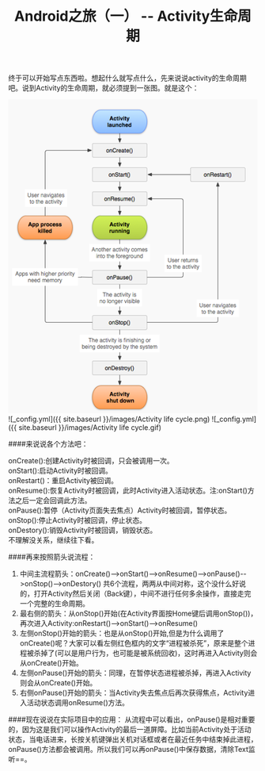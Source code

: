 ﻿---
layout: post
title: Android之旅（一） -- Activity生命周期
category: Android
tags: [Android]
---


  
终于可以开始写点东西啦。想起什么就写点什么，先来说说activity的生命周期吧。说到Activity的生命周期，就必须提到一张图。就是这个：

<img src="/images/Activity life cycle.png"/>
![_config.yml]({{ site.baseurl }}/images/Activity life cycle.png)
![_config.yml]({{ site.baseurl }}/images/Activity life cycle.gif) 

####来说说各个方法吧：

onCreate():创建Activity时被回调，只会被调用一次。  
onStart():启动Activity时被回调。  
onRestart()：重启Activity被回调。  
onResume():恢复Activity时被回调，此时Activity进入活动状态。注:onStart()方法之后一定会回调此方法。  
onPause():暂停（Activity页面失去焦点）Activity时被回调，暂停状态。  
onStop():停止Activity时被回调，停止状态。  
onDestory():销毁Activity时被回调，销毁状态。  
不理解没关系，继续往下看。  

####再来按照箭头说流程：
1. 中间主流程箭头：onCreate()-->onStart()-->onResume()-->onPause()-->onStop()-->onDestory()
    共6个流程，两两从中间对称，这个没什么好说的，打开Activity然后关闭（Back键），中间不进行任何多余操作，直接走完一个完整的生命周期。
2. 最右侧的箭头：从onStop()开始(在Activity界面按Home键后调用onStop())，再次进入Activity:onRestart()-->onStart()-->onResume()
3. 左侧onStop()开始的箭头：也是从onStop()开始,但是为什么调用了onCreate()呢？大家可以看左侧红色框内的文字“进程被杀死”，原来是整个进程被杀掉了(可以是用户行为，也可能是被系统回收)，这时再进入Activity则会从onCreate()开始。
4. 左侧onPause()开始的箭头：同理，在暂停状态进程被杀掉，再进入Activity则会从onCreate()开始。
5. 右侧onPause()开始的箭头：当Activity失去焦点后再次获得焦点，Activity进入活动状态调用onResume()方法。  

####现在说说在实际项目中的应用：
从流程中可以看出，onPause()是相对重要的，因为这是我们可以操作Activity的最后一道屏障。比如当前Activity处于活动状态，当电话进来，长按关机键弹出关机对话框或者在最近任务中结束掉此进程，onPause()方法都会被调用。所以我们可以再onPause()中保存数据，清除Text监听==。
